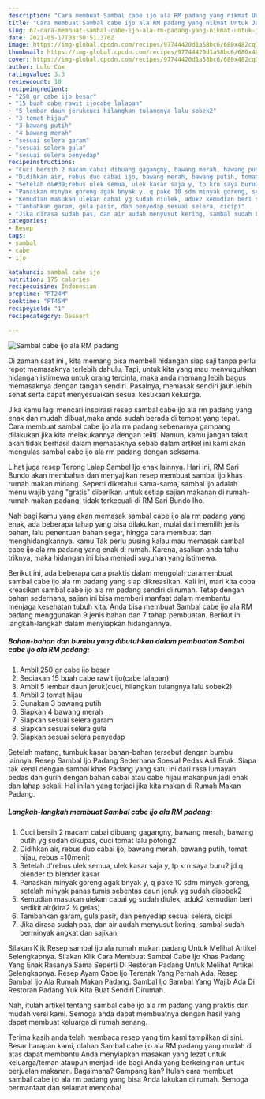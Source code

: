 ```yaml
---
description: "Cara membuat Sambal cabe ijo ala RM padang yang nikmat Untuk Jualan"
title: "Cara membuat Sambal cabe ijo ala RM padang yang nikmat Untuk Jualan"
slug: 67-cara-membuat-sambal-cabe-ijo-ala-rm-padang-yang-nikmat-untuk-jualan
date: 2021-05-17T03:50:51.370Z
image: https://img-global.cpcdn.com/recipes/97744420d1a58bc6/680x482cq70/sambal-cabe-ijo-ala-rm-padang-foto-resep-utama.jpg
thumbnail: https://img-global.cpcdn.com/recipes/97744420d1a58bc6/680x482cq70/sambal-cabe-ijo-ala-rm-padang-foto-resep-utama.jpg
cover: https://img-global.cpcdn.com/recipes/97744420d1a58bc6/680x482cq70/sambal-cabe-ijo-ala-rm-padang-foto-resep-utama.jpg
author: Lulu Cox
ratingvalue: 3.3
reviewcount: 10
recipeingredient:
- "250 gr cabe ijo besar"
- "15 buah cabe rawit ijocabe lalapan"
- "5 lembar daun jerukcuci hilangkan tulangnya lalu sobek2"
- "3 tomat hijau"
- "3 bawang putih"
- "4 bawang merah"
- "sesuai selera garam"
- "sesuai selera gula"
- "sesuai selera penyedap"
recipeinstructions:
- "Cuci bersih 2 macam cabai dibuang gagangny, bawang merah, bawang putih yg sudah dikupas, cuci tomat lalu potong2"
- "Didihkan air, rebus duo cabai ijo, bawang merah, bawang putih, tomat hijau, rebus ±10menit"
- "Setelah d&#39;rebus ulek semua, ulek kasar saja y, tp krn saya buru2 jd q blender tp blender kasar"
- "Panaskan minyak goreng agak bnyak y, q pake 10 sdm minyak goreng, setelah minyak panas tumis sebentas daun jeruk yg sudah disobek2"
- "Kemudian masukan ulekan cabai yg sudah diulek, aduk2 kemudian beri sedikit air(kira2 ¾ gelas)"
- "Tambahkan garam, gula pasir, dan penyedap sesuai selera, cicipi"
- "Jika dirasa sudah pas, dan air audah menyusut kering, sambal sudah berminyak angkat dan sajikan,"
categories:
- Resep
tags:
- sambal
- cabe
- ijo

katakunci: sambal cabe ijo 
nutrition: 175 calories
recipecuisine: Indonesian
preptime: "PT24M"
cooktime: "PT45M"
recipeyield: "1"
recipecategory: Dessert

---
```



![Sambal cabe ijo ala RM padang](https://img-global.cpcdn.com/recipes/97744420d1a58bc6/680x482cq70/sambal-cabe-ijo-ala-rm-padang-foto-resep-utama.jpg)

Di zaman  saat ini , kita memang bisa membeli hidangan siap saji tanpa perlu repot memasaknya terlebih dahulu. Tapi, untuk kita yang mau menyuguhkan hidangan istimewa untuk orang tercinta, maka anda memang lebih bagus memasaknya dengan tangan sendiri. Pasalnya, memasak sendiri jauh lebih sehat serta dapat menyesuaikan sesuai kesukaan keluarga.

Jika kamu lagi mencari inspirasi resep sambal cabe ijo ala rm padang yang enak dan mudah dibuat,maka anda sudah berada di tempat yang tepat. Cara membuat sambal cabe ijo ala rm padang  sebenarnya gampang dilakukan jika kita melakukannya dengan teliti. Namun, kamu jangan takut akan tidak berhasil dalam memasaknya 
sebab dalam artikel ini kami akan mengulas sambal cabe ijo ala rm padang dengan seksama.  

Lihat juga resep Terong Lalap Sambel Ijo enak lainnya. Hari ini, RM Sari Bundo akan membahas dan menyajikan resep membuat sambal ijo khas rumah makan minang. Seperti diketahui sama-sama, sambal ijo adalah menu wajib yang &#34;gratis&#34; diberikan untuk setiap sajian makanan di rumah-rumah makan padang, tidak terkecuali di RM Sari Bundo lho.

Nah bagi kamu yang akan memasak sambal cabe ijo ala rm padang yang enak, ada beberapa tahap yang bisa dilakukan, mulai dari memilih jenis bahan, lalu penentuan bahan segar, hingga cara membuat dan menghidangkannya. kamu Tak perlu pusing kalau mau memasak sambal cabe ijo ala rm padang yang enak di rumah. Karena, asalkan anda  tahu triknya, maka hidangan ini bisa menjadi suguhan yang istimewa.

Berikut ini, ada beberapa cara praktis  dalam mengolah caramembuat sambal cabe ijo ala rm padang yang siap dikreasikan. Kali ini, mari kita coba kreasikan sambal cabe ijo ala rm padang sendiri di rumah. Tetap dengan bahan sederhana, sajian ini bisa memberi manfaat dalam membantu menjaga kesehatan tubuh kita. Anda bisa membuat Sambal cabe ijo ala RM padang menggunakan 9 jenis bahan dan 7 tahap pembuatan. Berikut ini langkah-langkah dalam menyiapkan hidangannya.

<!--inarticleads1-->

##### Bahan-bahan dan bumbu yang dibutuhkan dalam pembuatan Sambal cabe ijo ala RM padang:

1. Ambil 250 gr cabe ijo besar
1. Sediakan 15 buah cabe rawit ijo(cabe lalapan)
1. Ambil 5 lembar daun jeruk(cuci, hilangkan tulangnya lalu sobek2)
1. Ambil 3 tomat hijau
1. Gunakan 3 bawang putih
1. Siapkan 4 bawang merah
1. Siapkan sesuai selera garam
1. Siapkan sesuai selera gula
1. Siapkan sesuai selera penyedap


Setelah matang, tumbuk kasar bahan-bahan tersebut dengan bumbu lainnya. Resep Sambal Ijo Padang Sederhana Spesial Pedas Asli Enak. Siapa tak kenal dengan sambal khas Padang yang satu ini dari rasa lumayan pedas dan gurih dengan bahan cabai atau cabe hijau makanpun jadi enak dan lahap sekali. Hal inilah yang terjadi jika kita makan di Rumah Makan Padang. 

<!--inarticleads2-->

##### Langkah-langkah membuat Sambal cabe ijo ala RM padang:

1. Cuci bersih 2 macam cabai dibuang gagangny, bawang merah, bawang putih yg sudah dikupas, cuci tomat lalu potong2
1. Didihkan air, rebus duo cabai ijo, bawang merah, bawang putih, tomat hijau, rebus ±10menit
1. Setelah d&#39;rebus ulek semua, ulek kasar saja y, tp krn saya buru2 jd q blender tp blender kasar
1. Panaskan minyak goreng agak bnyak y, q pake 10 sdm minyak goreng, setelah minyak panas tumis sebentas daun jeruk yg sudah disobek2
1. Kemudian masukan ulekan cabai yg sudah diulek, aduk2 kemudian beri sedikit air(kira2 ¾ gelas)
1. Tambahkan garam, gula pasir, dan penyedap sesuai selera, cicipi
1. Jika dirasa sudah pas, dan air audah menyusut kering, sambal sudah berminyak angkat dan sajikan,


Silakan Klik Resep sambal ijo ala rumah makan padang Untuk Melihat Artikel Selengkapnya. Silakan Klik Cara Membuat Sambal Cabe Ijo Khas Padang Yang Enak Rasanya Sama Seperti Di Restoran Padang Untuk Melihat Artikel Selengkapnya. Resep Ayam Cabe Ijo Terenak Yang Pernah Ada. Resep Sambal Ijo Ala Rumah Makan Padang. Sambal Ijo Sambal Yang Wajib Ada Di Restoran Padang Yuk Kita Buat Sendiri Dirumah. 

Nah, itulah artikel tentang  sambal cabe ijo ala rm padang  yang praktis dan mudah versi kami. Semoga anda dapat membuatnya dengan hasil yang dapat membuat keluarga di rumah senang. 

Terima kasih anda telah membaca resep yang tim kami tampilkan di sini. Besar harapan kami, olahan  Sambal cabe ijo ala RM padang yang mudah di atas dapat membantu Anda menyiapkan masakan yang lezat untuk keluarga/teman ataupun menjadi ide bagi Anda yang berkeinginan untuk berjualan makanan. Bagaimana? Gampang kan? Itulah cara membuat sambal cabe ijo ala rm padang yang bisa Anda lakukan di rumah. Semoga bermanfaat dan selamat mencoba!

